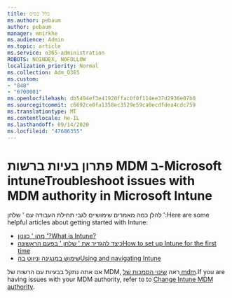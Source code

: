 ```yaml
---
title: כלל בסיס
ms.author: pebaum
author: pebaum
manager: mnirkhe
ms.audience: Admin
ms.topic: article
ms.service: o365-administration
ROBOTS: NOINDEX, NOFOLLOW
localization_priority: Normal
ms.collection: Adm_O365
ms.custom:
- "848"
- "6700001"
ms.openlocfilehash: db5494ef3e41920ffac0f0f114ee37d2936e07b0
ms.sourcegitcommit: c6692ce0fa1358ec3529e59ca0ecdfdea4cdc759
ms.translationtype: MT
ms.contentlocale: he-IL
ms.lasthandoff: 09/14/2020
ms.locfileid: "47686355"
---
```

# <a name="troubleshoot-issues-with-mdm-authority-in-microsoft-intune"></a><span data-ttu-id="3f5ab-102">פתרון בעיות ברשות MDM ב-Microsoft intune</span><span class="sxs-lookup"><span data-stu-id="3f5ab-102">Troubleshoot issues with MDM authority in Microsoft Intune</span></span>

<span data-ttu-id="3f5ab-103">להלן כמה מאמרים שימושיים לגבי תחילת העבודה עם ' שלחן ':</span><span class="sxs-lookup"><span data-stu-id="3f5ab-103">Here are some helpful articles about getting started with Intune:</span></span>

- [<span data-ttu-id="3f5ab-104">מהו ' כוונון '?</span><span class="sxs-lookup"><span data-stu-id="3f5ab-104">What is Intune?</span></span>](https://docs.microsoft.com/intune/what-is-intune)
- [<span data-ttu-id="3f5ab-105">כיצד להגדיר את ' שלחן ' בפעם הראשונה</span><span class="sxs-lookup"><span data-stu-id="3f5ab-105">How to set up Intune for the first time</span></span>](https://docs.microsoft.com/intune/setup-steps)
- [<span data-ttu-id="3f5ab-106">שימוש במנגינה וניווט בה</span><span class="sxs-lookup"><span data-stu-id="3f5ab-106">Using and navigating Intune</span></span>](https://docs.microsoft.com/intune/tutorial-walkthrough-intune-portal)

<span data-ttu-id="3f5ab-107">אם אתה נתקל בבעיות עם הרשות של MDM, ראה [שינוי הסמכות של mdm](https://docs.microsoft.com/alchemyinsights/change-mdm-authority).</span><span class="sxs-lookup"><span data-stu-id="3f5ab-107">If you are having issues with your MDM authority, refer to to [Change Intune MDM authority](https://docs.microsoft.com/alchemyinsights/change-mdm-authority).</span></span>